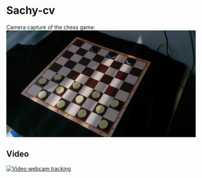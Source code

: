 # Sachy-cv
Camera capture of the chess game:                                                                                           
![sachy](DSC_0397.JPG)

Video
-----

[![Video webcam tracking](http://www.jpeg.cz/images/2016/07/13/nGiKV.jpg)](https://www.youtube.com/watch?v=XiGM5oTgqOw)
